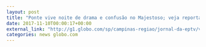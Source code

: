 ```yaml
---
layout: post
title: "Ponte vive noite de drama e confusão no Majestoso; veja reportagem"
date: 2017-11-10T00:00:17+00:00
external_link: "http://g1.globo.com/sp/campinas-regiao/jornal-da-eptv/videos/t/edicoes/v/ponte-preta-perde-para-o-time-reserva-do-gremio-e-fica-atolada-na-zona-de-rebaixamento/6276814/"
categories: news globo.com
---
```

